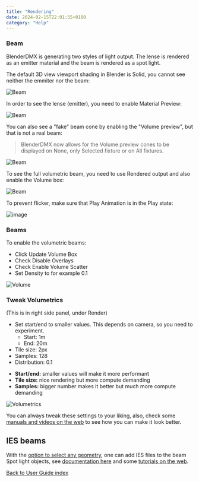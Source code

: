 ```yaml
---
title: "Rendering"
date: 2024-02-15T22:01:55+0100
category: "Help"
---
```


### Beam

BlenderDMX is generating two styles of light output. The lense is rendered as an emitter material and the beam is rendered as a spot light.

The default 3D view viewport shading in Blender is Solid, you cannot see neither the emmiter nor the beam:

![Beam](../media/beam001.png)

In order to see the lense (emitter), you need to enable Material Preview:

![Beam](../media/beam002.png)

You can also see a "fake" beam cone by enabling the "Volume preview", but that is not a real beam:

> BlenderDMX now allows for the Volume preview cones to be displayed on None, only Selected fixture or on All fixtures.

![Beam](../media/beam003.png)

To see the full volumetric beam, you need to use Rendered output and also enable the Volume box:

![Beam](../media/beam004.png)


To prevent flicker, make sure that Play Animation is in the Play state:

![image](https://github.com/open-stage/blender-dmx/assets/3680926/c507c26d-cc63-4662-a45b-bc96ddf865bf)


### Beams

To enable the volumetric beams:

* Click Update Volume Box
* Check Disable Overlays
* Check Enable Volume Scatter
* Set Density to for example 0.1

![Volume](../media/volume.png)

### Tweak Volumetrics

(This is in right side panel, under Render)

* Set start/end to smaller values. This depends on camera, so you need to experiment. 
    * Start: 1m
    * End: 20m
* Tile size: 2px
* Samples: 128
* Distribution: 0.1

- **Start/end:** smaller values will make it more performant
- **Tile size:** nice rendering but more compute demanding
- **Samples:** bigger number makes it better but much more compute demanding

![Volumetrics](../media/volumetrics.png)

You can always tweak these settings to your liking, also, check some [manuals and videos on the web](https://duckduckgo.com/?t=ffab&q=eevee+flicker) to see how you can make it look better.

## IES beams

With the [option to select any geometry](../setup#allow-selecting-geometries), one can add IES files to the beam Spot light objects, see [documentation here](https://docs.blender.org/manual/en/latest/render/shader_nodes/textures/ies.html) and some [tutorials on the web](https://duckduckgo.com/?t=ffab&q=blender+ies).

<a href="/docs/user_guide/">Back to User Guide index</a>
